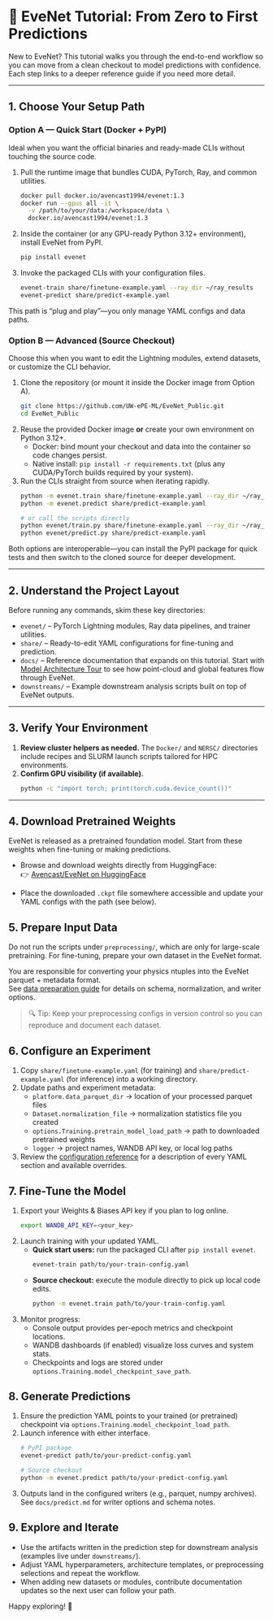 # 📘 EveNet Tutorial: From Zero to First Predictions

New to EveNet? This tutorial walks you through the end-to-end workflow so you can move from a clean checkout to model predictions with confidence. Each step links to a deeper reference guide if you need more detail.

---

## 1. Choose Your Setup Path

### Option A — Quick Start (Docker + PyPI)

Ideal when you want the official binaries and ready-made CLIs without touching the source code.

1. Pull the runtime image that bundles CUDA, PyTorch, Ray, and common utilities.
   ```bash
   docker pull docker.io/avencast1994/evenet:1.3
   docker run --gpus all -it \
     -v /path/to/your/data:/workspace/data \
     docker.io/avencast1994/evenet:1.3
   ```
2. Inside the container (or any GPU-ready Python 3.12+ environment), install EveNet from PyPI.
   ```bash
   pip install evenet
   ```
3. Invoke the packaged CLIs with your configuration files.
   ```bash
   evenet-train share/finetune-example.yaml --ray_dir ~/ray_results
   evenet-predict share/predict-example.yaml
   ```

This path is “plug and play”—you only manage YAML configs and data paths.

### Option B — Advanced (Source Checkout)

Choose this when you want to edit the Lightning modules, extend datasets, or customize the CLI behavior.

1. Clone the repository (or mount it inside the Docker image from Option A).
   ```bash
   git clone https://github.com/UW-ePE-ML/EveNet_Public.git
   cd EveNet_Public
   ```
2. Reuse the provided Docker image **or** create your own environment on Python 3.12+.
   - Docker: bind mount your checkout and data into the container so code changes persist.
   - Native install: `pip install -r requirements.txt` (plus any CUDA/PyTorch builds required by your system).
3. Run the CLIs straight from source when iterating rapidly.
   ```bash
   python -m evenet.train share/finetune-example.yaml --ray_dir ~/ray_results
   python -m evenet.predict share/predict-example.yaml

   # or call the scripts directly
   python evenet/train.py share/finetune-example.yaml --ray_dir ~/ray_results
   python evenet/predict.py share/predict-example.yaml
   ```

Both options are interoperable—you can install the PyPI package for quick tests and then switch to the cloned source for deeper development.

---

## 2. Understand the Project Layout

Before running any commands, skim these key directories:

- `evenet/` – PyTorch Lightning modules, Ray data pipelines, and trainer utilities.
- `share/` – Ready-to-edit YAML configurations for fine-tuning and prediction.
- `docs/` – Reference documentation that expands on this tutorial. Start with [Model Architecture Tour](model_architecture.md) to see how point-cloud and global features flow through EveNet.
- `downstreams/` – Example downstream analysis scripts built on top of EveNet outputs.

---

## 3. Verify Your Environment

1. **Review cluster helpers as needed.** The `Docker/` and `NERSC/` directories include recipes and SLURM launch scripts tailored for HPC environments.
2. **Confirm GPU visibility (if available).**
   ```bash
   python -c "import torch; print(torch.cuda.device_count())"
   ```

---

## 4. Download Pretrained Weights

EveNet is released as a pretrained foundation model. Start from these weights when fine-tuning or making predictions.

- Browse and download weights directly from HuggingFace:  
  👉 [Avencast/EveNet on HuggingFace](https://huggingface.co/Avencast/EveNet/tree/main)

- Place the downloaded `.ckpt` file somewhere accessible and update your YAML configs with the path (see below).


## 5. Prepare Input Data

Do not run the scripts under `preprocessing/`, which are only for large-scale pretraining. For fine-tuning, prepare your own dataset in the EveNet format.

You are responsible for converting your physics ntuples into the EveNet parquet + metadata format.  
See [data preparation guide](data_preparation.md) for details on schema, normalization, and writer options.  

> 🔍 Tip: Keep your preprocessing configs in version control so you can reproduce and document each dataset.


## 6. Configure an Experiment

1. Copy `share/finetune-example.yaml` (for training) and `share/predict-example.yaml` (for inference) into a working directory.
2. Update paths and experiment metadata:
   - `platform.data_parquet_dir` → location of your processed parquet files
   - `Dataset.normalization_file` → normalization statistics file you created
   - `options.Training.pretrain_model_load_path` → path to downloaded pretrained weights
   - `logger` → project names, WANDB API key, or local log paths
3. Review the [configuration reference](configuration.md) for a description of every YAML section and available overrides.


## 7. Fine-Tune the Model

1. Export your Weights & Biases API key if you plan to log online.
   ```bash
   export WANDB_API_KEY=<your_key>
   ```
2. Launch training with your updated YAML.
   - **Quick start users:** run the packaged CLI after `pip install evenet`.
     ```bash
     evenet-train path/to/your-train-config.yaml
     ```
   - **Source checkout:** execute the module directly to pick up local code edits.
     ```bash
     python -m evenet.train path/to/your-train-config.yaml
     ```
3. Monitor progress:
   - Console output provides per-epoch metrics and checkpoint locations.
   - WANDB dashboards (if enabled) visualize loss curves and system stats.
   - Checkpoints and logs are stored under `options.Training.model_checkpoint_save_path`.


## 8. Generate Predictions

1. Ensure the prediction YAML points to your trained (or pretrained) checkpoint via `options.Training.model_checkpoint_load_path`.
2. Launch inference with either interface.
   ```bash
   # PyPI package
   evenet-predict path/to/your-predict-config.yaml

   # Source checkout
   python -m evenet.predict path/to/your-predict-config.yaml
   ```
3. Outputs land in the configured writers (e.g., parquet, numpy archives). See `docs/predict.md` for writer options and schema notes.


## 9. Explore and Iterate

- Use the artifacts written in the prediction step for downstream analysis (examples live under `downstreams/`).
- Adjust YAML hyperparameters, architecture templates, or preprocessing selections and repeat the workflow.
- When adding new datasets or modules, contribute documentation updates so the next user can follow your path.

Happy exploring! 🚀
